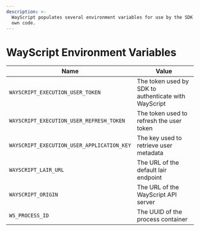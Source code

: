 ```yaml
---
description: >-
  WayScript populates several environment variables for use by the SDK or your
  own code.
---
```


# WayScript Environment Variables

| Name                                       | Value                                                |
| ------------------------------------------ | ---------------------------------------------------- |
| `WAYSCRIPT_EXECUTION_USER_TOKEN`           | The token used by SDK to authenticate with WayScript |
| `WAYSCRIPT_EXECUTION_USER_REFRESH_TOKEN`   | The token used to refresh the user token             |
| `WAYSCRIPT_EXECUTION_USER_APPLICATION_KEY` | The key used to retrieve user metadata               |
| `WAYSCRIPT_LAIR_URL`                       | The URL of the default lair endpoint                 |
| `WAYSCRIPT_ORIGIN`                         | The URL of the WayScript API server                  |
| `WS_PROCESS_ID`                            | The UUID of the process container                    |
